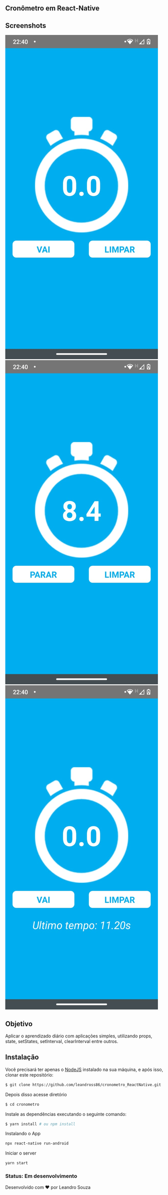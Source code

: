 ## Cronômetro em React-Native

## Screenshots

<img src="./assets/screenshot01.jpeg"/><img src="./assets/screenshot02.jpeg"/><img src="./assets/screenshot03.jpeg"/> 

## Objetivo

Aplicar o aprendizado diário com aplicações simples, utilizando props, state, setStates, setInterval, clearInterval entre outros.

## Instalação

Você precisará ter apenas o [NodeJS](https://nodejs.org) instalado na sua máquina, e após isso, clonar este repositório:

```bash
$ git clone https://github.com/leandross86/cronometro_ReactNative.git
```
Depois disso acesse diretório
```bash
$ cd cronometro
```
Instale as dependências executando o seguinte comando:
```sh
$ yarn install # ou npm install
```
Instalando o App
```sh
npx react-native run-android
```
Iniciar o server
```sh
yarn start
```


### Status: Em desenvolvimento

Desenvolvido com ❤ por Leandro Souza